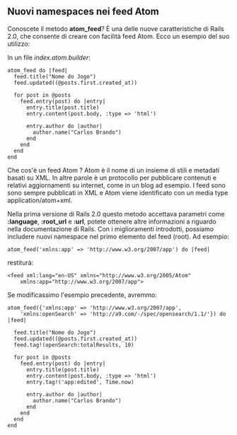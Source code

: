 ## Nuovi namespaces nei feed Atom

Conoscete il metodo **atom\_feed**? È una delle nuove caratteristiche di Rails 2.0, che consente di creare con facilità feed Atom. Ecco un esempio del suo utilizzo:

In un file *index.atom.builder*:

	atom_feed do |feed|
	  feed.title("Nome do Jogo")
	  feed.updated((@posts.first.created_at))

	  for post in @posts
	    feed.entry(post) do |entry|
	      entry.title(post.title)
	      entry.content(post.body, :type => 'html')

	      entry.author do |author|
	        author.name("Carlos Brando")
	      end
	    end
	  end
	end

Che cos'è un feed Atom ? Atom è il nome di un insieme di stili e metadati basati su XML. In altre parole è un protocollo per pubblicare contenuti e relativi aggiornamenti su internet, come in un blog ad esempio. I feed sono sono sempre pubblicati in XML e Atom viene identificato con un media type application/atom+xml.

Nella prima versione di Rails 2.0 questo metodo accettava parametri come **:language**, **:root_url** e **:url**, potete ottenere altre informazioni a riguardo nella documentazione di Rails. Con i miglioramenti introdotti, possiamo includere nuovi namespace nel primo elemento del feed (root). Ad esempio:

	atom_feed('xmlns:app' => 'http://www.w3.org/2007/app') do |feed|

restiturà:

	<feed xml:lang="en-US" xmlns="http://www.w3.org/2005/Atom" 
		xmlns:app="http://www.w3.org/2007/app">

Se modificassimo l'esempio precedente, avremmo:

	atom_feed({'xmlns:app' => 'http://www.w3.org/2007/app',
		'xmlns:openSearch' => 'http://a9.com/-/spec/opensearch/1.1/'}) do |feed| 

	  feed.title("Nome do Jogo")
	  feed.updated((@posts.first.created_at))
	  feed.tag!(openSearch:totalResults, 10) 

	  for post in @posts
	    feed.entry(post) do |entry|
	      entry.title(post.title)
	      entry.content(post.body, :type => 'html')
	      entry.tag!('app:edited', Time.now) 

	      entry.author do |author|
	        author.name("Carlos Brando")
	      end
	    end
	  end
	end
